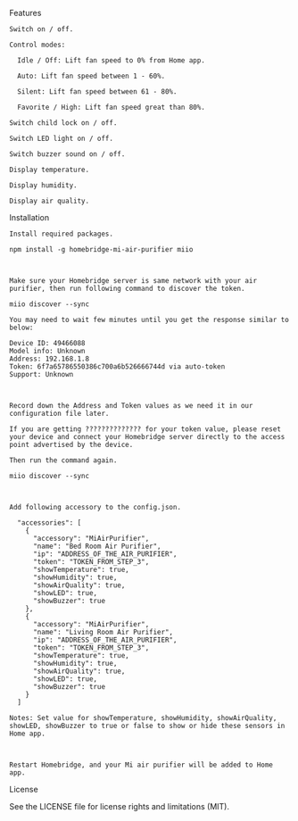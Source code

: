 Features

    Switch on / off.

    Control modes:

      Idle / Off: Lift fan speed to 0% from Home app.

      Auto: Lift fan speed between 1 - 60%.

      Silent: Lift fan speed between 61 - 80%.

      Favorite / High: Lift fan speed great than 80%.

    Switch child lock on / off.

    Switch LED light on / off.

    Switch buzzer sound on / off.

    Display temperature.

    Display humidity.

    Display air quality.

Installation

    Install required packages.

    npm install -g homebridge-mi-air-purifier miio

    ​

    Make sure your Homebridge server is same network with your air purifier, then run following command to discover the token.

    miio discover --sync

    You may need to wait few minutes until you get the response similar to below:

    Device ID: 49466088
    Model info: Unknown
    Address: 192.168.1.8
    Token: 6f7a65786550386c700a6b526666744d via auto-token
    Support: Unknown

    ​

    Record down the Address and Token values as we need it in our configuration file later.

    If you are getting ?????????????? for your token value, please reset your device and connect your Homebridge server directly to the access point advertised by the device.

    Then run the command again.

    miio discover --sync

    ​

    Add following accessory to the config.json.

      "accessories": [
        {
          "accessory": "MiAirPurifier",
          "name": "Bed Room Air Purifier",
          "ip": "ADDRESS_OF_THE_AIR_PURIFIER",
          "token": "TOKEN_FROM_STEP_3",
          "showTemperature": true,
          "showHumidity": true,
          "showAirQuality": true,
          "showLED": true,
          "showBuzzer": true
        },
        {
          "accessory": "MiAirPurifier",
          "name": "Living Room Air Purifier",
          "ip": "ADDRESS_OF_THE_AIR_PURIFIER",
          "token": "TOKEN_FROM_STEP_3",
          "showTemperature": true,
          "showHumidity": true,
          "showAirQuality": true,
          "showLED": true,
          "showBuzzer": true
        }
      ]

    Notes: Set value for showTemperature, showHumidity, showAirQuality, showLED, showBuzzer to true or false to show or hide these sensors in Home app.

    ​

    Restart Homebridge, and your Mi air purifier will be added to Home app.

License

See the LICENSE file for license rights and limitations (MIT).
